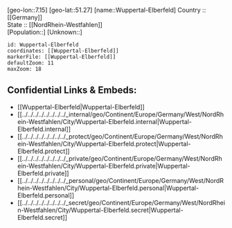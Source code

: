 ﻿---
location: [51.27,7.15] 
mapzoom: [7,12] 
mapmarker: city 
type: City
tags:
- geo/City


SpocWebEntityId: 35717
isDeleted: false
confidential: public

---
[geo-lon::7.15] 
[geo-lat::51.27] 
[name::Wuppertal-Elberfeld] 
Country :: [[Germany]]  
State :: [[NordRhein-Westfahlen]]  
[Population::] 
[Unknown::] 


```leaflet
id: Wuppertal-Elberfeld
coordinates: [[Wuppertal-Elberfeld]] 
markerFile: [[Wuppertal-Elberfeld]] 
defaultZoom: 11 
maxZoom: 18
```


## Confidential Links & Embeds: 
- [[Wuppertal-Elberfeld|Wuppertal-Elberfeld]]  
- [[../../../../../../../../_internal/geo/Continent/Europe/Germany/West/NordRhein-Westfahlen/City/Wuppertal-Elberfeld.internal|Wuppertal-Elberfeld.internal]] 
- [[../../../../../../../../_protect/geo/Continent/Europe/Germany/West/NordRhein-Westfahlen/City/Wuppertal-Elberfeld.protect|Wuppertal-Elberfeld.protect]] 
- [[../../../../../../../../_private/geo/Continent/Europe/Germany/West/NordRhein-Westfahlen/City/Wuppertal-Elberfeld.private|Wuppertal-Elberfeld.private]] 
- [[../../../../../../../../_personal/geo/Continent/Europe/Germany/West/NordRhein-Westfahlen/City/Wuppertal-Elberfeld.personal|Wuppertal-Elberfeld.personal]] 
- [[../../../../../../../../_secret/geo/Continent/Europe/Germany/West/NordRhein-Westfahlen/City/Wuppertal-Elberfeld.secret|Wuppertal-Elberfeld.secret]] 
